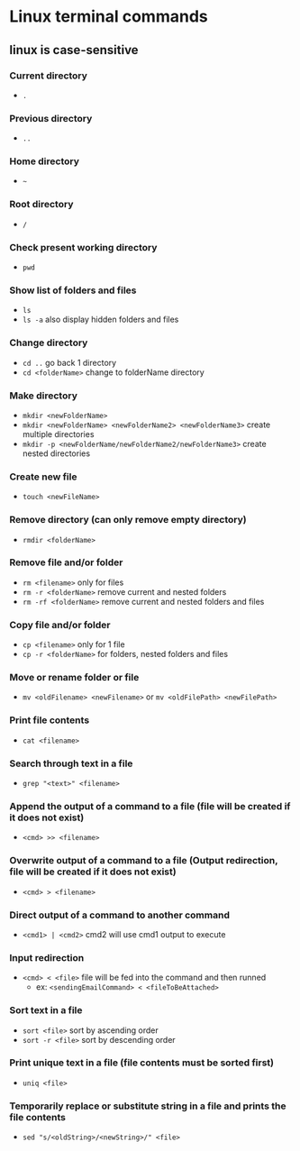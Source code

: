 # Linux terminal commands
## linux is case-sensitive
### Current directory
* ```.```
### Previous directory
* ```..```
### Home directory
* ```~```
### Root directory
* ```/```
### Check present working directory
* ```pwd```
### Show list of folders and files
* ```ls```
* ```ls -a``` also display hidden folders and files
### Change directory
* ```cd ..``` go back 1 directory
* ```cd <folderName>``` change to folderName directory
### Make directory
* ```mkdir <newFolderName>```
* ```mkdir <newFolderName> <newFolderName2> <newFolderName3>``` create multiple directories
* ```mkdir -p <newFolderName/newFolderName2/newFolderName3>``` create nested directories
### Create new file
* ```touch <newFileName>```
### Remove directory (can only remove empty directory)
* ```rmdir <folderName>```
### Remove file and/or folder
* ```rm <filename>``` only for files
* ```rm -r <folderName>``` remove current and nested folders
* ```rm -rf <folderName>``` remove current and nested folders and files
### Copy file and/or folder
* ```cp <filename>``` only for 1 file
* ```cp -r <folderName>``` for folders, nested folders and files
### Move or rename folder or file
* ```mv <oldFilename> <newFilename>``` or ```mv <oldFilePath> <newFilePath>```
### Print file contents
* ```cat <filename>```
### Search through text in a file
* ```grep "<text>" <filename>```
### Append the output of a command to a file (file will be created if it does not exist)
* ```<cmd> >> <filename>```
### Overwrite output of a command to a file (Output redirection, file will be created if it does not exist)
* ```<cmd> > <filename>```
### Direct output of a command to another command
* ```<cmd1> | <cmd2>``` cmd2 will use cmd1 output to execute
### Input redirection
* ```<cmd> < <file>``` file will be fed into the command and then runned
  * ex: ```<sendingEmailCommand> < <fileToBeAttached>```
### Sort text in a file
* ```sort <file>``` sort by ascending order
* ```sort -r <file>``` sort by descending order
### Print unique text in a file (file contents must be sorted first)
* ```uniq <file>```
### Temporarily replace or substitute string in a file and prints the file contents
* ```sed "s/<oldString>/<newString>/" <file>```
